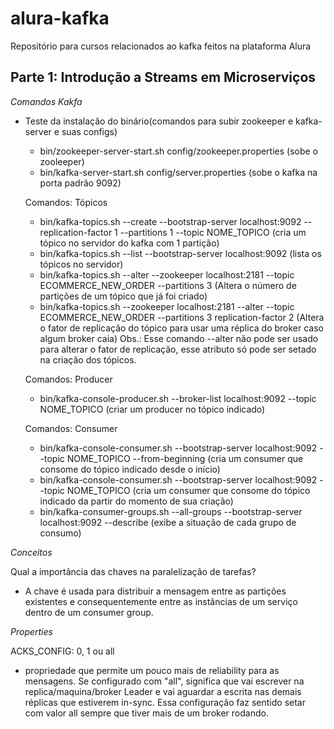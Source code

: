 # alura-kafka
Repositório para cursos relacionados ao kafka feitos na plataforma Alura

## Parte 1: Introdução a Streams em Microserviços

*Comandos Kakfa*

 - Teste da instalação do binário(comandos para subir zookeeper e kafka-server e suas configs)
 
    - bin/zookeeper-server-start.sh config/zookeeper.properties (sobe o zooleeper)
    - bin/kafka-server-start.sh config/server.properties (sobe o kafka na porta padrão 9092)

     Comandos: Tópicos
    - bin/kafka-topics.sh --create --bootstrap-server localhost:9092 --replication-factor 1 --partitions 1 --topic NOME_TOPICO 
         (cria um tópico no servidor do kafka com 1 partição)
    - bin/kafka-topics.sh --list --bootstrap-server localhost:9092 (lista os tópicos no servidor)
    - bin/kafka-topics.sh --alter --zookeeper localhost:2181 --topic ECOMMERCE_NEW_ORDER --partitions 3
         (Altera o número de partições de um tópico que já foi criado)
    - bin/kafka-topics.sh --zookeeper localhost:2181 --alter --topic ECOMMERCE_NEW_ORDER --partitions 3 replication-factor 2
         (Altera o fator de replicação do tópico para usar uma réplica do broker caso algum broker caia)
         Obs.: Esse comando --alter não pode ser usado para alterar o fator de replicação, esse atributo só pode ser setado na criação dos tópicos.

     Comandos: Producer
    - bin/kafka-console-producer.sh --broker-list localhost:9092 --topic NOME_TOPICO (criar um producer no tópico indicado)

     Comandos: Consumer
    - bin/kafka-console-consumer.sh --bootstrap-server localhost:9092 --topic NOME_TOPICO --from-beginning 
         (cria um consumer que consome do tópico indicado desde o início)
    - bin/kafka-console-consumer.sh --bootstrap-server localhost:9092 --topic NOME_TOPICO
         (cria um consumer que consome do tópico indicado da partir do momento de sua criação)
    - bin/kafka-consumer-groups.sh --all-groups --bootstrap-server localhost:9092 --describe
         (exibe a situação de cada grupo de consumo)

*Conceitos*

Qual a importância das chaves na paralelização de tarefas?
 - A chave é usada para distribuir a mensagem entre as partições existentes e consequentemente entre as instâncias de um serviço dentro de um consumer group.

 *Properties*

 ACKS_CONFIG: 0, 1 ou all
  - propriedade que permite um pouco mais de reliability para as mensagens. Se configurado com "all", significa que vai escrever na replica/maquina/broker Leader e vai aguardar a escrita nas demais réplicas que estiverem in-sync. Essa configuração faz sentido setar com valor all sempre que tiver mais de um broker rodando.
    

